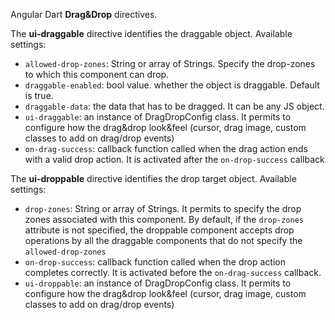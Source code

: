 Angular Dart **Drag&Drop** directives.

The **ui-draggable** directive identifies the draggable object.
Available settings:
 - `allowed-drop-zones`: String or array of Strings. Specify the drop-zones to which this component can drop.
 - `draggable-enabled`: bool value. whether the object is draggable. Default is true.
 - `draggable-data`: the data that has to be dragged. It can be any JS object.
 - `ui-draggable`: an instance of DragDropConfig class. It permits to configure how the drag&drop look&feel (cursor, drag image, custom classes to add on drag/drop events)
 - `on-drag-success`: callback function called when the drag action ends with a valid drop action. It is activated after the `on-drop-success` callback

The **ui-droppable** directive identifies the drop target object.
Available settings:

 - `drop-zones`: String or array of Strings. It permits to specify the drop zones associated with this component. By default, if the `drop-zones` attribute is not specified, the droppable component accepts drop operations by all the draggable components that do not specify the `allowed-drop-zones`
 - `on-drop-success`: callback function called when the drop action completes correctly. It is activated before the `on-drag-success` callback.
 - `ui-droppable`: an instance of DragDropConfig class. It permits to configure how the drag&drop look&feel (cursor, drag image, custom classes to add on drag/drop events)

